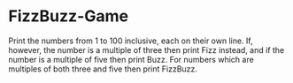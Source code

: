 # FizzBuzz-Game
Print the numbers from 1 to 100 inclusive, each on their own line.  If, however, the number is a multiple of three then print Fizz instead, and if the number is a multiple of five then print Buzz.  For numbers which are multiples of both three and five then print FizzBuzz.
